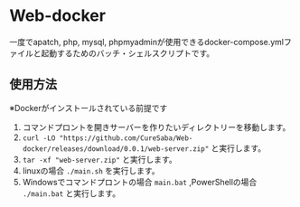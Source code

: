 # Web-docker
一度でapatch, php, mysql, phpmyadminが使用できるdocker-compose.ymlファイルと起動するためのバッチ・シェルスクリプトです。
## 使用方法
※Dockerがインストールされている前提です
1. コマンドプロントを開きサーバーを作りたいディレクトリーを移動します。
2. `curl -LO "https://github.com/CureSaba/Web-docker/releases/download/0.0.1/web-server.zip"` と実行します。
3. `tar -xf "web-server.zip"` と実行します。
4. linuxの場合 `./main.sh` を実行します。
5. Windowsでコマンドプロントの場合 `main.bat` ,PowerShellの場合 `./main.bat` と実行します。
